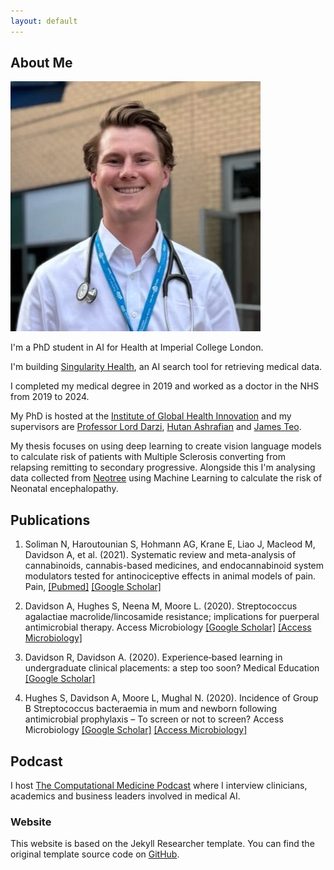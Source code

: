 ```yaml
---
layout: default
---
```


## About Me

<img class="profile-picture" src="assets/images/headshot.jpg" alt="Profile picture">

I'm a PhD student in AI for Health at Imperial College London.

I'm building [Singularity Health](https://www.singularity-health.io), an AI search tool for retrieving medical data.

I completed my medical degree in 2019 and worked as a doctor in the NHS from 2019 to 2024. 

My PhD is hosted at the [Institute of Global Health Innovation](https://www.imperial.ac.uk/global-health-innovation/) and my supervisors are [Professor Lord Darzi](https://en.wikipedia.org/wiki/Ara_Darzi,_Baron_Darzi_of_Denham), [Hutan Ashrafian](https://en.wikipedia.org/wiki/Hutan_Ashrafian) and [James Teo](https://kclpure.kcl.ac.uk/portal/en/persons/james.teo).

My thesis focuses on using deep learning to create vision language models to calculate risk of patients with Multiple Sclerosis converting from relapsing remitting to secondary progressive. Alongside this I'm analysing data collected from [Neotree](https://www.neotree.com) using Machine Learning to calculate the risk of Neonatal encephalopathy.

## Publications

1. Soliman N, Haroutounian S, Hohmann AG, Krane E, Liao J, Macleod M, Davidson A, et al. (2021). Systematic review and meta-analysis of cannabinoids, cannabis-based medicines, and endocannabinoid system modulators tested for antinociceptive effects in animal models of pain.
Pain, [[Pubmed]](https://pubmed.ncbi.nlm.nih.gov/33729209/) [[Google Scholar]](https://scholar.google.com/citations?view_op=view_citation&hl=en&user=D4HwTiIAAAAJ&citation_for_view=D4HwTiIAAAAJ:qjMakFHDy7sC)

2. Davidson A, Hughes S, Neena M, Moore L. (2020).
Streptococcus agalactiae macrolide/lincosamide resistance; implications for puerperal antimicrobial therapy. Access Microbiology [[Google Scholar]](https://scholar.google.com/citations?view_op=view_citation&hl=en&user=D4HwTiIAAAAJ&citation_for_view=D4HwTiIAAAAJ:u-x6o8ySG0sC) [[Access Microbiology]](https://www.microbiologyresearch.org/content/journal/acmi/10.1099/acmi.fis2019.po0023)

3. Davidson R, Davidson A. (2020).
Experience‐based learning in undergraduate clinical placements: a step too soon?
Medical Education [[Google Scholar]](https://scholar.google.com/citations?view_op=view_citation&hl=en&user=D4HwTiIAAAAJ&citation_for_view=D4HwTiIAAAAJ:u5HHmVD_uO8C)

4. Hughes S, Davidson A, Moore L, Mughal N. (2020).
Incidence of Group B Streptococcus bacteraemia in mum and newborn following antimicrobial prophylaxis – To screen or not to screen?
Access Microbiology [[Google Scholar]](https://scholar.google.com/citations?view_op=view_citation&hl=en&user=D4HwTiIAAAAJ&citation_for_view=D4HwTiIAAAAJ:u5HHmVD_uO8C) [[Access Microbiology]](https://www.microbiologyresearch.org/content/journal/acmi/10.1099/acmi.fis2019.po0176)

## Podcast

I host [The Computational Medicine Podcast](https://open.spotify.com/show/3HusiGdATbicaW4pdRAxF9?si=035c5199d8df4e38) where I interview clinicians, academics and business leaders involved in medical AI.


### Website

This website is based on the Jekyll Researcher template. You can find the original template source code on <a href="https://github.com/ankitsultana/researcher">GitHub</a>.
<p class="site-footer-note">

<div class="extra-bottom-space"></div>


